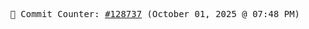 <p align="center">
    <samp>
        📮 Commit Counter: <a href="https://github.com/Javascript-void0/Javascript-void0/commits/main">#128737</a> (October 01, 2025 @ 07:48 PM)
    </samp>
</p>